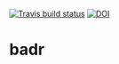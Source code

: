 <!-- badges: start -->
[![Travis build status](https://travis-ci.com/kkmann/badr.svg?branch=master)](https://travis-ci.com/kkmann/badr)
[![DOI](https://zenodo.org/badge/222827877.svg)](https://zenodo.org/badge/latestdoi/222827877)
<!-- badges: end -->


# badr
